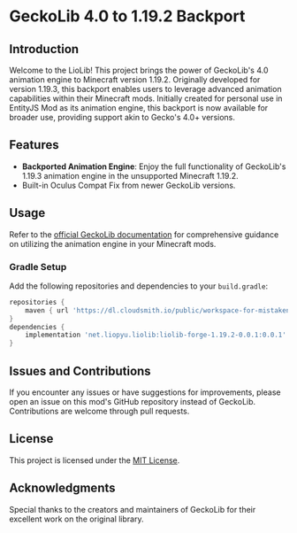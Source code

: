 # GeckoLib 4.0 to 1.19.2 Backport

## Introduction
Welcome to the LioLib! This project brings the power of GeckoLib's 4.0 animation engine to Minecraft version 1.19.2. Originally developed for version 1.19.3, this backport enables users to leverage advanced animation capabilities within their Minecraft mods. Initially created for personal use in EntityJS Mod as its animation engine, this backport is now available for broader use, providing support akin to Gecko's 4.0+ versions.

## Features
- **Backported Animation Engine**: Enjoy the full functionality of GeckoLib's 1.19.3 animation engine in the unsupported Minecraft 1.19.2.
- Built-in Oculus Compat Fix from newer GeckoLib versions.

## Usage
Refer to the [official GeckoLib documentation](https://github.com/bernie-g/geckolib/wiki) for comprehensive guidance on utilizing the animation engine in your Minecraft mods.

### Gradle Setup
Add the following repositories and dependencies to your `build.gradle`:

```gradle
repositories {
    maven { url 'https://dl.cloudsmith.io/public/workspace-for-mistaken/liolib-7cz/maven/' }
}
dependencies {
    implementation 'net.liopyu.liolib:liolib-forge-1.19.2-0.0.1:0.0.1'
}
```

## Issues and Contributions
If you encounter any issues or have suggestions for improvements, please open an issue on this mod's GitHub repository instead of GeckoLib. Contributions are welcome through pull requests.

## License
This project is licensed under the [MIT License](https://github.com/liopyu/liolib/blob/master/LICENSE).

## Acknowledgments
Special thanks to the creators and maintainers of GeckoLib for their excellent work on the original library.


